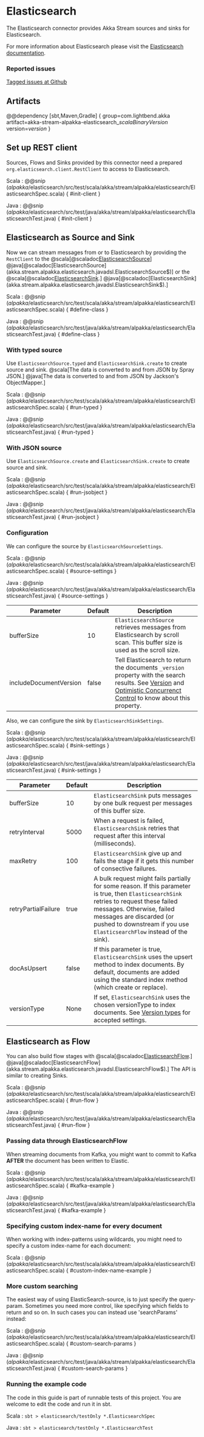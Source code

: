 # Elasticsearch

The Elasticsearch connector provides Akka Stream sources and sinks for Elasticsearch.

For more information about Elasticsearch please visit the [Elasticsearch documentation](https://www.elastic.co/guide/index.html).

### Reported issues

[Tagged issues at Github](https://github.com/akka/alpakka/labels/p%3Aelasticsearch)

## Artifacts

@@dependency [sbt,Maven,Gradle] {
  group=com.lightbend.akka
  artifact=akka-stream-alpakka-elasticsearch_$scalaBinaryVersion$
  version=$version$
}

## Set up REST client

Sources, Flows and Sinks provided by this connector need a prepared `org.elasticsearch.client.RestClient` to
access to Elasticsearch.

Scala
: @@snip ($alpakka$/elasticsearch/src/test/scala/akka/stream/alpakka/elasticsearch/ElasticsearchSpec.scala) { #init-client }

Java
: @@snip ($alpakka$/elasticsearch/src/test/java/akka/stream/alpakka/elasticsearch/ElasticsearchTest.java) { #init-client }

## Elasticsearch as Source and Sink

Now we can stream messages from or to Elasticsearch by providing the `RestClient` to the
@scala[@scaladoc[ElasticsearchSource](akka.stream.alpakka.elasticsearch.scaladsl.ElasticsearchSource$)]
@java[@scaladoc[ElasticsearchSource](akka.stream.alpakka.elasticsearch.javadsl.ElasticsearchSource$)]
or the
@scala[@scaladoc[ElasticsearchSink](akka.stream.alpakka.elasticsearch.scaladsl.ElasticsearchSink$).]
@java[@scaladoc[ElasticsearchSink](akka.stream.alpakka.elasticsearch.javadsl.ElasticsearchSink$).]


Scala
: @@snip ($alpakka$/elasticsearch/src/test/scala/akka/stream/alpakka/elasticsearch/ElasticsearchSpec.scala) { #define-class }

Java
: @@snip ($alpakka$/elasticsearch/src/test/java/akka/stream/alpakka/elasticsearch/ElasticsearchTest.java) { #define-class }

### With typed source

Use `ElasticsearchSource.typed` and `ElasticsearchSink.create` to create source and sink.
@scala[The data is converted to and from JSON by Spray JSON.]
@java[The data is converted to and from JSON by Jackson's ObjectMapper.]

Scala
: @@snip ($alpakka$/elasticsearch/src/test/scala/akka/stream/alpakka/elasticsearch/ElasticsearchSpec.scala) { #run-typed }

Java
: @@snip ($alpakka$/elasticsearch/src/test/java/akka/stream/alpakka/elasticsearch/ElasticsearchTest.java) { #run-typed }

### With JSON source

Use `ElasticsearchSource.create` and `ElasticsearchSink.create` to create source and sink.

Scala
: @@snip ($alpakka$/elasticsearch/src/test/scala/akka/stream/alpakka/elasticsearch/ElasticsearchSpec.scala) { #run-jsobject }

Java
: @@snip ($alpakka$/elasticsearch/src/test/java/akka/stream/alpakka/elasticsearch/ElasticsearchTest.java) { #run-jsobject }


### Configuration

We can configure the source by `ElasticsearchSourceSettings`.

Scala
: @@snip ($alpakka$/elasticsearch/src/test/scala/akka/stream/alpakka/elasticsearch/ElasticsearchSpec.scala) { #source-settings }

Java
: @@snip ($alpakka$/elasticsearch/src/test/java/akka/stream/alpakka/elasticsearch/ElasticsearchTest.java) { #source-settings }


| Parameter              | Default | Description                                                                                                              |
| ---------------------- | ------- | ------------------------------------------------------------------------------------------------------------------------ |
| bufferSize             | 10      | `ElasticsearchSource` retrieves messages from Elasticsearch by scroll scan. This buffer size is used as the scroll size. | 
| includeDocumentVersion | false   | Tell Elasticsearch to return the documents `_version` property with the search results. See [Version](http://nocf-www.elastic.co/guide/en/elasticsearch/reference/current/search-request-version.html) and [Optimistic Concurrenct Control](https://www.elastic.co/guide/en/elasticsearch/guide/current/optimistic-concurrency-control.html) to know about this property. |


Also, we can configure the sink by `ElasticsearchSinkSettings`.

Scala
: @@snip ($alpakka$/elasticsearch/src/test/scala/akka/stream/alpakka/elasticsearch/ElasticsearchSpec.scala) { #sink-settings }

Java
: @@snip ($alpakka$/elasticsearch/src/test/java/akka/stream/alpakka/elasticsearch/ElasticsearchTest.java) { #sink-settings }


| Parameter           | Default | Description                                                                                            |
| ------------------- | ------- | ------------------------------------------------------------------------------------------------------ |
| bufferSize          | 10      | `ElasticsearchSink` puts messages by one bulk request per messages of this buffer size.                |
| retryInterval       | 5000    | When a request is failed, `ElasticsearchSink` retries that request after this interval (milliseconds). |
| maxRetry            | 100     | `ElasticsearchSink` give up and fails the stage if it gets this number of consective failures.         | 
| retryPartialFailure | true    | A bulk request might fails partially for some reason. If this parameter is true, then `ElasticsearchSink` retries to request these failed messages. Otherwise, failed messages are discarded (or pushed to downstream if you use `ElasticsearchFlow` instead of the sink). |
| docAsUpsert         | false   | If this parameter is true, `ElasticsearchSink` uses the upsert method to index documents. By default, documents are added using the standard index method (which create or replace). |
| versionType         | None    | If set, `ElasticsearchSink` uses the chosen versionType to index documents. See [Version types](https://www.elastic.co/guide/en/elasticsearch/reference/current/docs-index_.html#_version_types) for accepted settings. |

## Elasticsearch as Flow

You can also build flow stages with
@scala[@scaladoc[ElasticsearchFlow](akka.stream.alpakka.elasticsearch.scaladsl.ElasticsearchFlow$).]
@java[@scaladoc[ElasticsearchFlow](akka.stream.alpakka.elasticsearch.javadsl.ElasticsearchFlow$).]
The API is similar to creating Sinks.

Scala
: @@snip ($alpakka$/elasticsearch/src/test/scala/akka/stream/alpakka/elasticsearch/ElasticsearchSpec.scala) { #run-flow }

Java
: @@snip ($alpakka$/elasticsearch/src/test/java/akka/stream/alpakka/elasticsearch/ElasticsearchTest.java) { #run-flow }

### Passing data through ElasticsearchFlow

When streaming documents from Kafka, you might want to commit to Kafka **AFTER** the document has been written to Elastic.

Scala
: @@snip ($alpakka$/elasticsearch/src/test/scala/akka/stream/alpakka/elasticsearch/ElasticsearchSpec.scala) { #kafka-example }

Java
: @@snip ($alpakka$/elasticsearch/src/test/java/akka/stream/alpakka/elasticsearch/ElasticsearchTest.java) { #kafka-example }

### Specifying custom index-name for every document

When working with index-patterns using wildcards, you might need to specify a custom
index-name for each document:

Scala
: @@snip ($alpakka$/elasticsearch/src/test/scala/akka/stream/alpakka/elasticsearch/ElasticsearchSpec.scala) { #custom-index-name-example }
 
### More custom searching

The easiest way of using ElasticSearch-source, is to just specify the query-param. Sometimes you need more control,
like specifying which fields to return and so on. In such cases you can instead use 'searchParams' instead:

Scala
: @@snip ($alpakka$/elasticsearch/src/test/scala/akka/stream/alpakka/elasticsearch/ElasticsearchSpec.scala) { #custom-search-params }

Java
: @@snip ($alpakka$/elasticsearch/src/test/java/akka/stream/alpakka/elasticsearch/ElasticsearchTest.java) { #custom-search-params }


### Running the example code

The code in this guide is part of runnable tests of this project. You are welcome to edit the code and run it in sbt.

Scala
:   ```
    sbt
    > elasticsearch/testOnly *.ElasticsearchSpec
    ```

Java
:   ```
    sbt
    > elasticsearch/testOnly *.ElasticsearchTest
    ```
